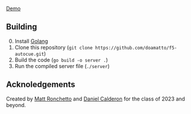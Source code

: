 [Demo](https://cue.f5.maatt.fr)

## Building
0. Install [Golang](https://golang.org/dl)
1. Clone this repository (`git clone https://github.com/doamatto/f5-autocue.git`)
2. Build the code (`go build -o server .`)
3. Run the compiled server file (`./server`)

## Acknoledgements
Created by [Matt Ronchetto](https://maatt.fr) and [Daniel Calderon](https://cyckl.net) for the class of 2023 and beyond.
